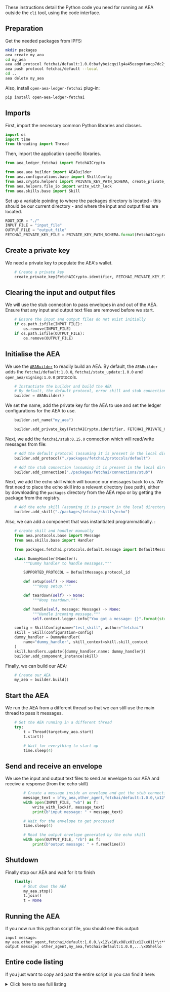 
These instructions detail the Python code you need for running an AEA outside the `cli` tool, using the code interface.

## Preparation

Get the needed packages from IPFS:

```bash
mkdir packages
aea create my_aea
cd my_aea
aea add protocol fetchai/default:1.0.0:bafybeicqyilg4a45ezogmfancp7dc2j7lyaevw6vqcsxs76f7f53qpp4ii --remote
aea push protocol fetchai/default --local
cd ..
aea delete my_aea
```

Also, install `open-aea-ledger-fetchai` plug-in:
```bash
pip install open-aea-ledger-fetchai
```

## Imports

First, import the necessary common Python libraries and classes.

``` python
import os
import time
from threading import Thread
```

Then, import the application specific libraries.

``` python
from aea_ledger_fetchai import FetchAICrypto

from aea.aea_builder import AEABuilder
from aea.configurations.base import SkillConfig
from aea.crypto.helpers import PRIVATE_KEY_PATH_SCHEMA, create_private_key
from aea.helpers.file_io import write_with_lock
from aea.skills.base import Skill
```

Set up a variable pointing to where the packages directory is located - this should be our current directory - and where the input and output files are located.
``` python
ROOT_DIR = "./"
INPUT_FILE = "input_file"
OUTPUT_FILE = "output_file"
FETCHAI_PRIVATE_KEY_FILE = PRIVATE_KEY_PATH_SCHEMA.format(FetchAICrypto.identifier)
```

## Create a private key
We need a private key to populate the AEA's wallet.
``` python
    # Create a private key
    create_private_key(FetchAICrypto.identifier, FETCHAI_PRIVATE_KEY_FILE)
```

## Clearing the input and output files
We will use the stub connection to pass envelopes in and out of the AEA. Ensure that any input and output text files are removed before we start.
``` python
    # Ensure the input and output files do not exist initially
    if os.path.isfile(INPUT_FILE):
        os.remove(INPUT_FILE)
    if os.path.isfile(OUTPUT_FILE):
        os.remove(OUTPUT_FILE)
```

## Initialise the AEA
We use the <a href="../api/aea_builder#aeabuilder-objects">`AEABuilder`</a> to readily build an AEA. By default, the `AEABuilder` adds the `fetchai/default:1.0.0`, `fetchai/state_update:1.0.0` and `open_aea/signing:1.0.0` protocols.
``` python
    # Instantiate the builder and build the AEA
    # By default, the default protocol, error skill and stub connection are added
    builder = AEABuilder()
```

We set the name, add the private key for the AEA to use and set the ledger configurations for the AEA to use.
``` python
    builder.set_name("my_aea")

    builder.add_private_key(FetchAICrypto.identifier, FETCHAI_PRIVATE_KEY_FILE)
```

Next, we add the `fetchai/stub:0.15.0` connection which will read/write messages from file:
``` python
    # Add the default protocol (assuming it is present in the local directory 'packages')
    builder.add_protocol("./packages/fetchai/protocols/default")

    # Add the stub connection (assuming it is present in the local directory 'packages')
    builder.add_connection("./packages/fetchai/connections/stub")
```

Next, we add the echo skill which will bounce our messages back to us. We first need to place the echo skill into a relevant directory (see path), either by downloading the `packages` directory from the AEA repo or by getting the package from the registry.
``` python
    # Add the echo skill (assuming it is present in the local directory 'packages')
    builder.add_skill("./packages/fetchai/skills/echo")
```

Also, we can add a component that was instantiated programmatically. :
``` python
    # create skill and handler manually
    from aea.protocols.base import Message
    from aea.skills.base import Handler

    from packages.fetchai.protocols.default.message import DefaultMessage

    class DummyHandler(Handler):
        """Dummy handler to handle messages."""

        SUPPORTED_PROTOCOL = DefaultMessage.protocol_id

        def setup(self) -> None:
            """Noop setup."""

        def teardown(self) -> None:
            """Noop teardown."""

        def handle(self, message: Message) -> None:
            """Handle incoming message."""
            self.context.logger.info("You got a message: {}".format(str(message)))

    config = SkillConfig(name="test_skill", author="fetchai")
    skill = Skill(configuration=config)
    dummy_handler = DummyHandler(
        name="dummy_handler", skill_context=skill.skill_context
    )
    skill.handlers.update({dummy_handler.name: dummy_handler})
    builder.add_component_instance(skill)
```

Finally, we can build our AEA:
``` python
    # Create our AEA
    my_aea = builder.build()
```

## Start the AEA
We run the AEA from a different thread so that we can still use the main thread to pass it messages.
``` python
    # Set the AEA running in a different thread
    try:
        t = Thread(target=my_aea.start)
        t.start()

        # Wait for everything to start up
        time.sleep(4)
```

## Send and receive an envelope
We use the input and output text files to send an envelope to our AEA and receive a response (from the echo skill)
``` python
        # Create a message inside an envelope and get the stub connection to pass it on to the echo skill
        message_text = b"my_aea,other_agent,fetchai/default:1.0.0,\x12\x10\x08\x01\x12\x011*\t*\x07\n\x05hello,"
        with open(INPUT_FILE, "wb") as f:
            write_with_lock(f, message_text)
            print(b"input message: " + message_text)

        # Wait for the envelope to get processed
        time.sleep(4)

        # Read the output envelope generated by the echo skill
        with open(OUTPUT_FILE, "rb") as f:
            print(b"output message: " + f.readline())
```

## Shutdown
Finally stop our AEA and wait for it to finish
``` python
    finally:
        # Shut down the AEA
        my_aea.stop()
        t.join()
        t = None
```

## Running the AEA
If you now run this python script file, you should see this output:

    input message: my_aea,other_agent,fetchai/default:1.0.0,\x12\x10\x08\x01\x12\x011*\t*\x07\n\x05hello,
    output message: other_agent,my_aea,fetchai/default:1.0.0,...\x05hello


## Entire code listing
If you just want to copy and past the entire script in you can find it here:

<details><summary>Click here to see full listing</summary>
<p>

``` python
import os
import time
from threading import Thread

from aea_ledger_fetchai import FetchAICrypto

from aea.aea_builder import AEABuilder
from aea.configurations.base import SkillConfig
from aea.crypto.helpers import PRIVATE_KEY_PATH_SCHEMA, create_private_key
from aea.helpers.file_io import write_with_lock
from aea.skills.base import Skill


ROOT_DIR = "./"
INPUT_FILE = "input_file"
OUTPUT_FILE = "output_file"
FETCHAI_PRIVATE_KEY_FILE = PRIVATE_KEY_PATH_SCHEMA.format(FetchAICrypto.identifier)


def run():
    """Run demo."""

    # Create a private key
    create_private_key(FetchAICrypto.identifier, FETCHAI_PRIVATE_KEY_FILE)

    # Ensure the input and output files do not exist initially
    if os.path.isfile(INPUT_FILE):
        os.remove(INPUT_FILE)
    if os.path.isfile(OUTPUT_FILE):
        os.remove(OUTPUT_FILE)

    # Instantiate the builder and build the AEA
    # By default, the default protocol, error skill and stub connection are added
    builder = AEABuilder()

    builder.set_name("my_aea")

    builder.add_private_key(FetchAICrypto.identifier, FETCHAI_PRIVATE_KEY_FILE)

    # Add the default protocol (assuming it is present in the local directory 'packages')
    builder.add_protocol("./packages/fetchai/protocols/default")

    # Add the stub connection (assuming it is present in the local directory 'packages')
    builder.add_connection("./packages/fetchai/connections/stub")

    # Add the echo skill (assuming it is present in the local directory 'packages')
    builder.add_skill("./packages/fetchai/skills/echo")

    # create skill and handler manually
    from aea.protocols.base import Message
    from aea.skills.base import Handler

    from packages.fetchai.protocols.default.message import DefaultMessage

    class DummyHandler(Handler):
        """Dummy handler to handle messages."""

        SUPPORTED_PROTOCOL = DefaultMessage.protocol_id

        def setup(self) -> None:
            """Noop setup."""

        def teardown(self) -> None:
            """Noop teardown."""

        def handle(self, message: Message) -> None:
            """Handle incoming message."""
            self.context.logger.info("You got a message: {}".format(str(message)))

    config = SkillConfig(name="test_skill", author="fetchai")
    skill = Skill(configuration=config)
    dummy_handler = DummyHandler(
        name="dummy_handler", skill_context=skill.skill_context
    )
    skill.handlers.update({dummy_handler.name: dummy_handler})
    builder.add_component_instance(skill)

    # Create our AEA
    my_aea = builder.build()

    # Set the AEA running in a different thread
    try:
        t = Thread(target=my_aea.start)
        t.start()

        # Wait for everything to start up
        time.sleep(4)

        # Create a message inside an envelope and get the stub connection to pass it on to the echo skill
        message_text = b"my_aea,other_agent,fetchai/default:1.0.0,\x12\x10\x08\x01\x12\x011*\t*\x07\n\x05hello,"
        with open(INPUT_FILE, "wb") as f:
            write_with_lock(f, message_text)
            print(b"input message: " + message_text)

        # Wait for the envelope to get processed
        time.sleep(4)

        # Read the output envelope generated by the echo skill
        with open(OUTPUT_FILE, "rb") as f:
            print(b"output message: " + f.readline())
    finally:
        # Shut down the AEA
        my_aea.stop()
        t.join()
        t = None


if __name__ == "__main__":
    run()
```
</p>
</details>

<br />
